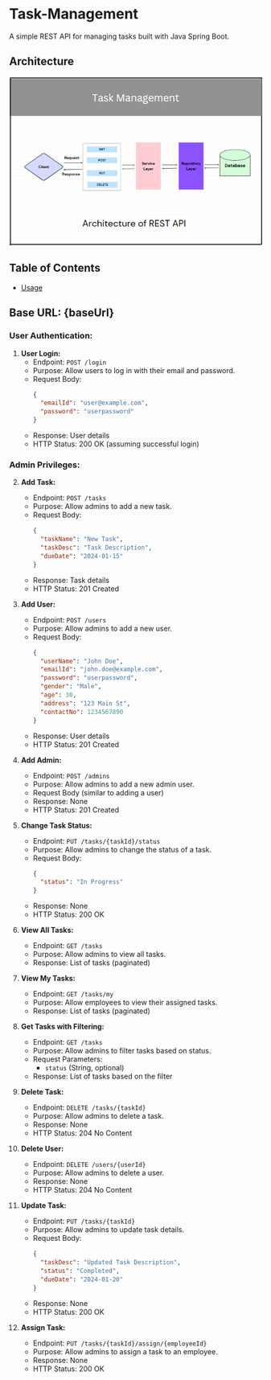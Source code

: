 # Task-Management

A simple REST API for managing tasks built with Java Spring Boot.


## Architecture

![Architecture](https://github.com/Gokilan-13/Task-Management/blob/main/ArchitectureOfRestApi.PNG?raw=true)

## Table of Contents
- [Usage](#usage)


## Base URL: {baseUrl}

### User Authentication:

1. **User Login:**
   - Endpoint: `POST /login`
   - Purpose: Allow users to log in with their email and password.
   - Request Body:
     ```json
     {
       "emailId": "user@example.com",
       "password": "userpassword"
     }
     ```
   - Response: User details
   - HTTP Status: 200 OK (assuming successful login)

### Admin Privileges:

2. **Add Task:**
   - Endpoint: `POST /tasks`
   - Purpose: Allow admins to add a new task.
   - Request Body:
     ```json
     {
       "taskName": "New Task",
       "taskDesc": "Task Description",
       "dueDate": "2024-01-15"
     }
     ```
   - Response: Task details
   - HTTP Status: 201 Created

3. **Add User:**
   - Endpoint: `POST /users`
   - Purpose: Allow admins to add a new user.
   - Request Body:
     ```json
     {
       "userName": "John Doe",
       "emailId": "john.doe@example.com",
       "password": "userpassword",
       "gender": "Male",
       "age": 30,
       "address": "123 Main St",
       "contactNo": 1234567890
     }
     ```
   - Response: User details
   - HTTP Status: 201 Created

4. **Add Admin:**
   - Endpoint: `POST /admins`
   - Purpose: Allow admins to add a new admin user.
   - Request Body (similar to adding a user)
   - Response: None
   - HTTP Status: 201 Created

5. **Change Task Status:**
   - Endpoint: `PUT /tasks/{taskId}/status`
   - Purpose: Allow admins to change the status of a task.
   - Request Body:
     ```json
     {
       "status": "In Progress"
     }
     ```
   - Response: None
   - HTTP Status: 200 OK

6. **View All Tasks:**
   - Endpoint: `GET /tasks`
   - Purpose: Allow admins to view all tasks.
   - Response: List of tasks (paginated)

7. **View My Tasks:**
   - Endpoint: `GET /tasks/my`
   - Purpose: Allow employees to view their assigned tasks.
   - Response: List of tasks (paginated)

8. **Get Tasks with Filtering:**
   - Endpoint: `GET /tasks`
   - Purpose: Allow admins to filter tasks based on status.
   - Request Parameters:
     - `status` (String, optional)
   - Response: List of tasks based on the filter

9. **Delete Task:**
   - Endpoint: `DELETE /tasks/{taskId}`
   - Purpose: Allow admins to delete a task.
   - Response: None
   - HTTP Status: 204 No Content

10. **Delete User:**
    - Endpoint: `DELETE /users/{userId}`
    - Purpose: Allow admins to delete a user.
    - Response: None
    - HTTP Status: 204 No Content

11. **Update Task:**
    - Endpoint: `PUT /tasks/{taskId}`
    - Purpose: Allow admins to update task details.
    - Request Body:
      ```json
      {
        "taskDesc": "Updated Task Description",
        "status": "Completed",
        "dueDate": "2024-01-20"
      }
      ```
    - Response: None
    - HTTP Status: 200 OK

12. **Assign Task:**
    - Endpoint: `PUT /tasks/{taskId}/assign/{employeeId}`
    - Purpose: Allow admins to assign a task to an employee.
    - Response: None
    - HTTP Status: 200 OK
